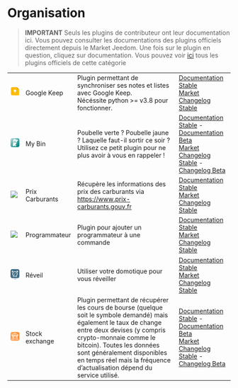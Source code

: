 
# Organisation


>**IMPORTANT**
>Seuls les plugins de contributeur ont leur documentation ici. Vous pouvez consulter les documentations des plugins officiels directement depuis le Market Jeedom. Une fois sur le plugin en question, cliquez sur documentation.
>Vous pouvez voir [ici](https://market.jeedom.com/index.php?v=d&p=market&type=plugin&categorie=organization) tous les plugins officiels de cette catégorie


| | | | |
|--- | --- | --- | ---|
|<img src="gkeep/gkeep_icon.png" class="pluginLogo" width="100" />|Google Keep|Plugin permettant de synchroniser ses notes et listes avec Google Keep.</br>Nécéssite python >= v3.8 pour fonctionner.|[Documentation Stable](https://flobul-domotique.fr/presentation-et-documentation-du-plugin-google-keep-pour-jeedom/)<br/>[Market](https://market.jeedom.com/index.php?v=d&p=market_display&id=4423)<br/>[Changelog Stable](https://flobul-domotique.fr/liste-des-versions-du-plugin-google-keep-pour-jeedom/)|
|<img src="mybin/mybin_icon.png" class="pluginLogo" width="100" />|My Bin|Poubelle verte ? Poubelle jaune ? Laquelle faut-il sortir ce soir ? Utilisez ce petit plugin pour ne plus avoir à vous en rappeler ! |[Documentation Stable](https://tomitomas.github.io/jeedom_doc/MyBin/fr_FR/) - [Documentation Beta](https://tomitomas.github.io/jeedom_doc/MyBin/fr_FR/)<br/>[Market](https://market.jeedom.com/index.php?v=d&p=market_display&id=4125)<br/>[Changelog Stable](https://tomitomas.github.io/jeedom_doc/MyBin/fr_FR/changelog) - [Changelog Beta](https://tomitomas.github.io/jeedom_doc/MyBin/fr_FR/changelog_beta)|
|<img src="prixcarburants/prixcarburants_icon.png" class="pluginLogo" width="100" />|Prix Carburants|Récupère les informations des prix des carburants via https://www.prix-carburants.gouv.fr|[Documentation Stable](https://floman321.github.io/prixcarburants/fr_FR/)<br/>[Market](https://market.jeedom.com/index.php?v=d&p=market_display&id=3984)<br/>[Changelog Stable](https://floman321.github.io/prixcarburants/fr_FR/changelog)|
|<img src="programmateur/programmateur_icon.png" class="pluginLogo" width="100" />|Programmateur|Plugin pour ajouter un programmateur à une commande|[Documentation Stable](https://caelion.github.io/jeedom-plugins-documentation/Programmateur/fr_FR/)<br/>[Market](https://market.jeedom.com/index.php?v=d&p=market_display&id=3942)<br/>[Changelog Stable](https://caelion.github.io/jeedom-plugins-documentation/Programmateur/fr_FR/changelog)|
|<img src="reveil/reveil_icon.png" class="pluginLogo" width="100" />|Réveil|Utiliser votre domotique pour vous réveiller|[Documentation Stable](https://mika-nt28.github.io/Documentations/reveil/fr_FR/)<br/>[Market](https://market.jeedom.com/index.php?v=d&p=market_display&id=2775)<br/>[Changelog Stable](https://mika-nt28.github.io/Documentations/reveil/fr_FR/changelog)|
|<img src="stockexchange/stockexchange_icon.png" class="pluginLogo" width="100" />|Stock exchange|Plugin permettant de récupérer les cours de bourse (quelque soit le symbole demandé) mais également le taux de change entre deux devises (y compris crypto-monnaie comme le bitcoin). Toutes les données sont généralement disponibles en temps réel mais la fréquence d’actualisation dépend du service utilisé.|[Documentation Stable](https://mips2648.github.io/jeedom-plugins-docs/stockexchange/fr_FR/) - [Documentation Beta](https://mips2648.github.io/jeedom-plugins-docs/stockexchange/fr_FR/)<br/>[Market](https://market.jeedom.com/index.php?v=d&p=market_display&id=3841)<br/>[Changelog Stable](https://mips2648.github.io/jeedom-plugins-docs/stockexchange/fr_FR/changelog) - [Changelog Beta](https://mips2648.github.io/jeedom-plugins-docs/stockexchange/fr_FR/changelog)|
